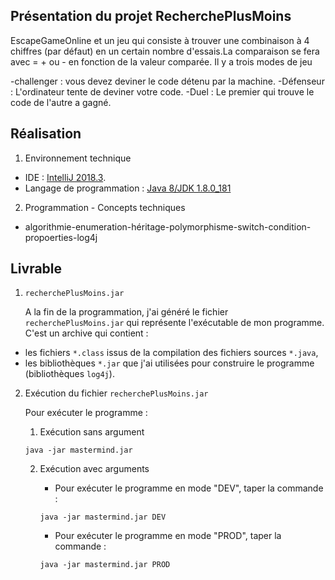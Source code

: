 ## Présentation du projet RecherchePlusMoins

EscapeGameOnline et un jeu qui consiste à trouver une combinaison à 4 chiffres (par défaut) en un certain nombre d'essais.La comparaison se fera avec = + ou - en fonction de la valeur comparée. Il y a trois modes de jeu

-challenger : vous devez deviner le code détenu par la machine.
-Défenseur : L'ordinateur tente de deviner votre code.
-Duel : Le premier qui trouve le code de l'autre a gagné.

## Réalisation

1. Environnement technique

  - IDE :  [IntelliJ 2018.3](https://www.jetbrains.com/idea/).
  - Langage de programmation : [Java 8/JDK 1.8.0_181](https://openclassrooms.com/fr/courses/26832-apprenez-a-programmer-en-java)


2. Programmation - Concepts techniques

  - algorithmie-enumeration-héritage-polymorphisme-switch-condition-propoerties-log4j

## Livrable

1. `recherchePlusMoins.jar`

    A la fin de la programmation, j'ai généré le fichier `recherchePlusMoins.jar` qui représente l'exécutable de mon programme.
C'est un archive qui contient :
  - les fichiers `*.class` issus de la compilation des fichiers sources `*.java`,
  - les bibliothèques `*.jar` que j'ai utilisées pour construire le programme (bibliothèques `log4j`).

2. Exécution du fichier `recherchePlusMoins.jar`  

    Pour exécuter le programme :

    1. Exécution sans argument

    ```
    java -jar mastermind.jar
    ```

    2. Exécution avec arguments

        - Pour exécuter le programme en mode "DEV", taper la commande :

        ```
        java -jar mastermind.jar DEV
        ```

        - Pour exécuter le programme en mode "PROD", taper la commande :

        ```
        java -jar mastermind.jar PROD